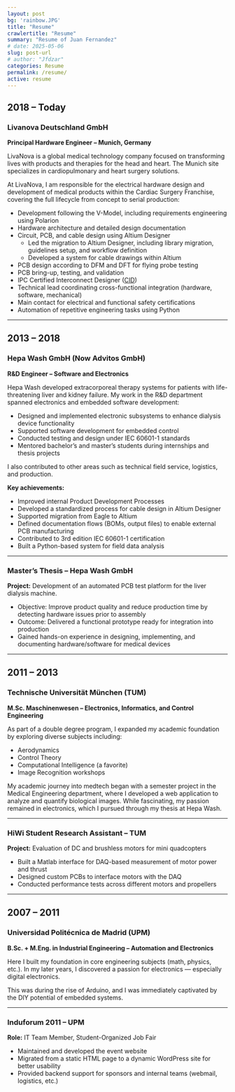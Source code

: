 ```yaml
---
layout: post
bg: 'rainbow.JPG'
title: "Resume"
crawlertitle: "Resume"
summary: "Resume of Juan Fernandez"
# date: 2025-05-06
slug: post-url
# author: "Jfdzar"
categories: Resume
permalink: /resume/
active: resume
---
```

## 2018 – Today  
### Livanova Deutschland GmbH  
**Principal Hardware Engineer – Munich, Germany**

LivaNova is a global medical technology company focused on transforming lives with products and therapies for the head and heart. The Munich site specializes in cardiopulmonary and heart surgery solutions.

At LivaNova, I am responsible for the electrical hardware design and development of medical products within the Cardiac Surgery Franchise, covering the full lifecycle from concept to serial production:

- Development following the V-Model, including requirements engineering using Polarion  
- Hardware architecture and detailed design documentation  
- Circuit, PCB, and cable design using Altium Designer  
  - Led the migration to Altium Designer, including library migration, guidelines setup, and workflow definition  
  - Developed a system for cable drawings within Altium  
- PCB design according to DFM and DFT for flying probe testing  
- PCB bring-up, testing, and validation  
- IPC Certified Interconnect Designer ([CID](https://www.ipc.org/ipc-designer-certification-program))  
- Technical lead coordinating cross-functional integration (hardware, software, mechanical)  
- Main contact for electrical and functional safety certifications  
- Automation of repetitive engineering tasks using Python  

---

## 2013 – 2018  
### Hepa Wash GmbH (Now Advitos GmbH)  
**R&D Engineer – Software and Electronics**

Hepa Wash developed extracorporeal therapy systems for patients with life-threatening liver and kidney failure. My work in the R&D department spanned electronics and embedded software development:

- Designed and implemented electronic subsystems to enhance dialysis device functionality  
- Supported software development for embedded control  
- Conducted testing and design under IEC 60601-1 standards  
- Mentored bachelor’s and master’s students during internships and thesis projects  

I also contributed to other areas such as technical field service, logistics, and production.

**Key achievements:**

- Improved internal Product Development Processes  
- Developed a standardized process for cable design in Altium Designer  
- Supported migration from Eagle to Altium  
- Defined documentation flows (BOMs, output files) to enable external PCB manufacturing  
- Contributed to 3rd edition IEC 60601-1 certification  
- Built a Python-based system for field data analysis  

---

### Master’s Thesis – Hepa Wash GmbH

**Project:** Development of an automated PCB test platform for the liver dialysis machine.

- Objective: Improve product quality and reduce production time by detecting hardware issues prior to assembly  
- Outcome: Delivered a functional prototype ready for integration into production  
- Gained hands-on experience in designing, implementing, and documenting hardware/software for medical devices  

---

## 2011 – 2013  
### Technische Universität München (TUM)  
**M.Sc. Maschinenwesen – Electronics, Informatics, and Control Engineering**

As part of a double degree program, I expanded my academic foundation by exploring diverse subjects including:

- Aerodynamics  
- Control Theory  
- Computational Intelligence (a favorite)  
- Image Recognition workshops  

My academic journey into medtech began with a semester project in the Medical Engineering department, where I developed a web application to analyze and quantify biological images. While fascinating, my passion remained in electronics, which I pursued through my thesis at Hepa Wash.

---

### HiWi Student Research Assistant – TUM  

**Project:** Evaluation of DC and brushless motors for mini quadcopters

- Built a Matlab interface for DAQ-based measurement of motor power and thrust  
- Designed custom PCBs to interface motors with the DAQ  
- Conducted performance tests across different motors and propellers  

---

## 2007 – 2011  
### Universidad Politécnica de Madrid (UPM)  
**B.Sc. + M.Eng. in Industrial Engineering – Automation and Electronics**

Here I built my foundation in core engineering subjects (math, physics, etc.). In my later years, I discovered a passion for electronics — especially digital electronics.

This was during the rise of Arduino, and I was immediately captivated by the DIY potential of embedded systems.

---

### Induforum 2011 – UPM  

**Role:** IT Team Member, Student-Organized Job Fair

- Maintained and developed the event website  
- Migrated from a static HTML page to a dynamic WordPress site for better usability  
- Provided backend support for sponsors and internal teams (webmail, logistics, etc.)

